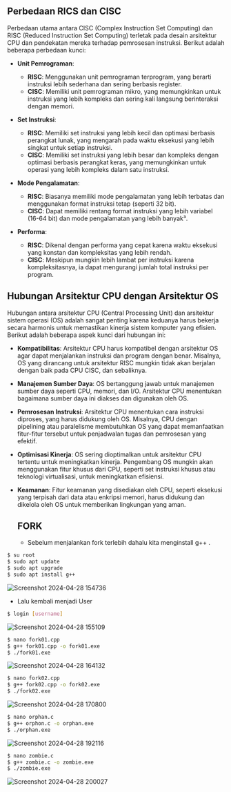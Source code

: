 ## Perbedaan RICS dan CISC

Perbedaan utama antara CISC (Complex Instruction Set Computing) dan RISC (Reduced Instruction Set Computing) terletak pada desain arsitektur CPU dan pendekatan mereka terhadap pemrosesan instruksi. Berikut adalah beberapa perbedaan kunci:

- **Unit Pemrograman**:
  - **RISC**: Menggunakan unit pemrograman terprogram, yang berarti instruksi lebih sederhana dan sering berbasis register.
  - **CISC**: Memiliki unit pemrograman mikro, yang memungkinkan untuk instruksi yang lebih kompleks dan sering kali langsung berinteraksi dengan memori.

- **Set Instruksi**:
  - **RISC**: Memiliki set instruksi yang lebih kecil dan optimasi berbasis perangkat lunak, yang mengarah pada waktu eksekusi yang lebih singkat untuk setiap instruksi.
  - **CISC**: Memiliki set instruksi yang lebih besar dan kompleks dengan optimasi berbasis perangkat keras, yang memungkinkan untuk operasi yang lebih kompleks dalam satu instruksi.

- **Mode Pengalamatan**:
  - **RISC**: Biasanya memiliki mode pengalamatan yang lebih terbatas dan menggunakan format instruksi tetap (seperti 32 bit).
  - **CISC**: Dapat memiliki rentang format instruksi yang lebih variabel (16-64 bit) dan mode pengalamatan yang lebih banyak³.

- **Performa**:
  - **RISC**: Dikenal dengan performa yang cepat karena waktu eksekusi yang konstan dan kompleksitas yang lebih rendah.
  - **CISC**: Meskipun mungkin lebih lambat per instruksi karena kompleksitasnya, ia dapat mengurangi jumlah total instruksi per program.
 
## Hubungan Arsitektur CPU dengan Arsitektur OS

Hubungan antara arsitektur CPU (Central Processing Unit) dan arsitektur sistem operasi (OS) adalah sangat penting karena keduanya harus bekerja secara harmonis untuk memastikan kinerja sistem komputer yang efisien. Berikut adalah beberapa aspek kunci dari hubungan ini:

- **Kompatibilitas**: Arsitektur CPU harus kompatibel dengan arsitektur OS agar dapat menjalankan instruksi dan program dengan benar. Misalnya, OS yang dirancang untuk arsitektur RISC mungkin tidak akan berjalan dengan baik pada CPU CISC, dan sebaliknya.

- **Manajemen Sumber Daya**: OS bertanggung jawab untuk manajemen sumber daya seperti CPU, memori, dan I/O. Arsitektur CPU menentukan bagaimana sumber daya ini diakses dan digunakan oleh OS.

- **Pemrosesan Instruksi**: Arsitektur CPU menentukan cara instruksi diproses, yang harus didukung oleh OS. Misalnya, CPU dengan pipelining atau paralelisme membutuhkan OS yang dapat memanfaatkan fitur-fitur tersebut untuk penjadwalan tugas dan pemrosesan yang efektif.

- **Optimisasi Kinerja**: OS sering dioptimalkan untuk arsitektur CPU tertentu untuk meningkatkan kinerja. Pengembang OS mungkin akan menggunakan fitur khusus dari CPU, seperti set instruksi khusus atau teknologi virtualisasi, untuk meningkatkan efisiensi.

- **Keamanan**: Fitur keamanan yang disediakan oleh CPU, seperti eksekusi yang terpisah dari data atau enkripsi memori, harus didukung dan dikelola oleh OS untuk memberikan lingkungan yang aman.

  ## FORK

  * Sebelum menjalankan fork terlebih dahalu kita menginstall g++ .
```sh
$ su root
$ sudo apt update
$ sudo apt upgrade
$ sudo apt install g++
``` 
![Screenshot 2024-04-28 154736](https://github.com/Mardzyska/SysOP24-3123521008-/assets/139208195/583a20c4-e71c-4b94-a227-deee1e269b0f)
* Lalu kembali menjadi User
```sh
$ login [username]
``` 
![Screenshot 2024-04-28 155109](https://github.com/Mardzyska/SysOP24-3123521008-/assets/139208195/d6ae671e-bd2d-457a-ba46-1135f2fd5acd)

```sh
$ nano fork01.cpp
$ g++ fork01.cpp -o fork01.exe
$ ./fork01.exe
``` 
![Screenshot 2024-04-28 164132](https://github.com/Mardzyska/SysOP24-3123521008-/assets/139208195/047b9aff-f574-480a-9a81-6a3b5a252252)
```sh
$ nano fork02.cpp
$ g++ fork02.cpp -o fork02.exe
$ ./fork02.exe
``` 
![Screenshot 2024-04-28 170800](https://github.com/Mardzyska/SysOP24-3123521008-/assets/139208195/acb8b68d-5937-430b-b701-d90a40d58ad8)

```sh
$ nano orphan.c
$ g++ orphon.c -o orphan.exe
$ ./orphan.exe
``` 

![Screenshot 2024-04-28 192116](https://github.com/Mardzyska/SysOP24-3123521008-/assets/139208195/01f7a65f-138f-42bd-8974-76f8a2425ea0)
```sh
$ nano zombie.c
$ g++ zombie.c -o zombie.exe
$ ./zombie.exe
``` 
![Screenshot 2024-04-28 200027](https://github.com/Mardzyska/SysOP24-3123521008-/assets/139208195/56b7cbda-48dd-49a4-ac87-93cfb4e60552)


